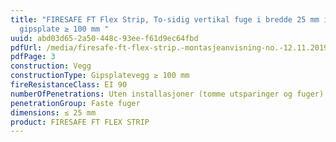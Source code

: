 ```yaml
---
title: "FIRESAFE FT Flex Strip, To-sidig vertikal fuge i bredde 25 mm i
  gipsplate ≥ 100 mm "
uuid: abd03d65-2a50-448c-93ee-f61d9ec64fbd
pdfUrl: /media/firesafe-ft-flex-strip.-montasjeanvisning-no.-12.11.2019.pdf
pdfPage: 3
construction: Vegg
constructionType: Gipsplatevegg ≥ 100 mm
fireResistanceClass: EI 90
numberOfPenetrations: Uten installasjoner (tomme utsparinger og fuger)
penetrationGroup: Faste fuger
dimensions: ≤ 25 mm
product: FIRESAFE FT FLEX STRIP
---
```

